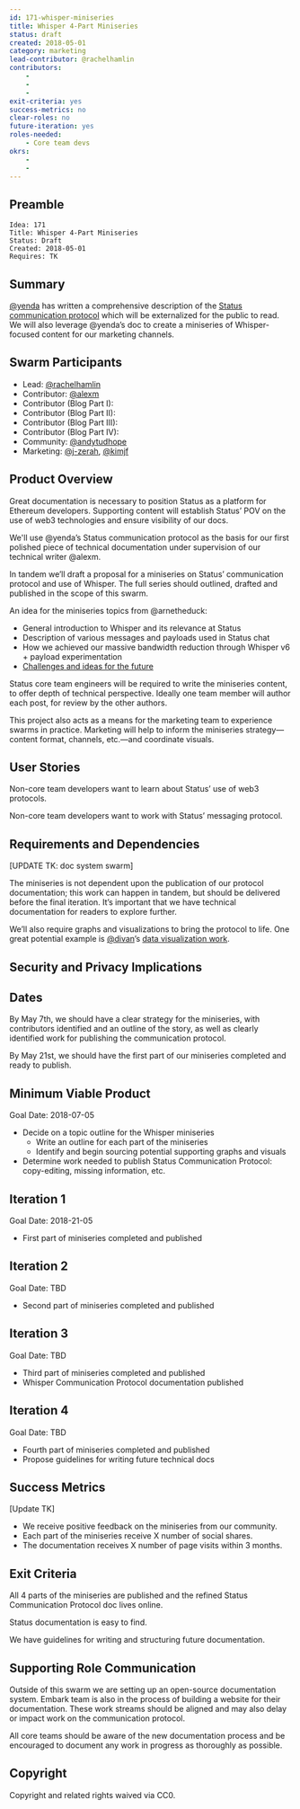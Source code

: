 ```yaml
---
id: 171-whisper-miniseries
title: Whisper 4-Part Miniseries
status: draft
created: 2018-05-01
category: marketing
lead-contributor: @rachelhamlin
contributors:
    -
    -
    -
exit-criteria: yes
success-metrics: no
clear-roles: no
future-iteration: yes
roles-needed:
    - Core team devs
okrs:
    -
    -
---
```


## Preamble

    Idea: 171
    Title: Whisper 4-Part Miniseries
    Status: Draft
    Created: 2018-05-01
    Requires: TK
    
## Summary

[@yenda](https://github.com/yenda) has written a comprehensive description of the [Status communication protocol](https://docs.google.com/document/d/1Qh2h07T_qepzEJ7IytmxwIdQAOsGHrvhXwZxuZtbwgc/edit?usp=sharing) which will be externalized for the public to read. 
We will also leverage @yenda’s doc to create a miniseries of Whisper-focused content for our marketing channels.

## Swarm Participants

- Lead: [@rachelhamlin](https://github.com/rachelhamlin)
- Contributor: [@alexm](https://github.com/alexm-status)
- Contributor (Blog Part I):
- Contributor (Blog Part II):
- Contributor (Blog Part III):
- Contributor (Blog Part IV):
- Community: [@andytudhope](https://github.com/andytudhope)
- Marketing: [@j-zerah](https://github.com/j-zerah), [@kimjf](https://github.com/kimjf)

## Product Overview

Great documentation is necessary to position Status as a platform for Ethereum developers. Supporting content will establish Status’ POV on the use of web3 technologies and ensure visibility of our docs.

We'll use @yenda’s Status communication protocol as the basis for our first polished piece of technical documentation under supervision of our technical writer @alexm. 

In tandem we’ll draft a proposal for a miniseries on Status’ communication protocol and use of Whisper. The full series should outlined, drafted and published in the scope of this swarm. 

An idea for the miniseries topics from @arnetheduck:
- General introduction to Whisper and its relevance at Status 
- Description of various messages and payloads used in Status chat
- How we achieved our massive bandwidth reduction through Whisper v6 + payload experimentation 
- [Challenges and ideas for the future](https://docs.google.com/document/d/1Cw3LA1r6ItLDp8bMFvIxQMxYjnzEVOcHuZJz8gRa7HE/edit?usp=sharing)

Status core team engineers will be required to write the miniseries content, to offer depth of technical perspective. Ideally one team member will author each post, for review by the other authors.

This project also acts as a means for the marketing team to experience swarms in practice. Marketing will help to inform the miniseries strategy—content format, channels, etc.—and coordinate visuals. 

## User Stories

Non-core team developers want to learn about Status’ use of web3 protocols. 

Non-core team developers want to work with Status’ messaging protocol. 

## Requirements and Dependencies 

[UPDATE TK: doc system swarm]

The miniseries is not dependent upon the publication of our protocol documentation; this work can happen in tandem, but should be delivered before the final iteration. It’s important that we have technical documentation for readers to explore further.

We’ll also require graphs and visualizations to bring the protocol to life. One great potential example is [@divan](https://github.com/divan)’s [data visualization work](https://github.com/status-im/ideas/blob/123-visualization/ideas/123-whisper-visualization.md). 

## Security and Privacy Implications

## Dates
By May 7th, we should have a clear strategy for the miniseries, with contributors identified and an outline of the story, as well as clearly identified work for publishing the communication protocol.

By May 21st, we should have the first part of our miniseries completed and ready to publish.

## Minimum Viable Product

Goal Date: 2018-07-05

- Decide on a topic outline for the Whisper miniseries
  - Write an outline for each part of the miniseries
  - Identify and begin sourcing potential supporting graphs and visuals 
- Determine work needed to publish Status Communication Protocol: copy-editing, missing information, etc. 

## Iteration 1

Goal Date: 2018-21-05

- First part of miniseries completed and published

## Iteration 2

Goal Date: TBD

- Second part of miniseries completed and published

## Iteration 3

Goal Date: TBD

- Third part of miniseries completed and published
- Whisper Communication Protocol documentation published

## Iteration 4

Goal Date: TBD

- Fourth part of miniseries completed and published
- Propose guidelines for writing future technical docs 

## Success Metrics

[Update TK]

- We receive positive feedback on the miniseries from our community.
- Each part of the miniseries receive X number of social shares.
- The documentation receives X number of page visits within 3 months.

## Exit Criteria

All 4 parts of the miniseries are published and the refined Status Communication Protocol doc lives online.

Status documentation is easy to find.

We have guidelines for writing and structuring future documentation.

## Supporting Role Communication

Outside of this swarm we are setting up an open-source documentation system. Embark team is also in the process of building a website for their documentation. These work streams should be aligned and may also delay or impact work on the communication protocol.

All core teams should be aware of the new documentation process and be encouraged to document any work in progress as thoroughly as possible. 

## Copyright
Copyright and related rights waived via CC0.



